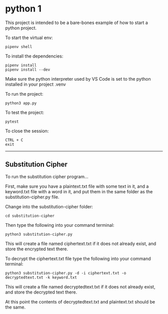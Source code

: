 # python 1

This project is intended to be a bare-bones example of how to start a python project.

To start the virtual env:

    pipenv shell

To install the dependencies:

    pipenv install
    pipenv install --dev

Make sure the python interpreter used by VS Code is set to the python installed in your project .venv

To run the project:

    python3 app.py

To test the project:

    pytest

To close the session:

    CTRL + C
    exit


-----

## Substitution Cipher

To run the substitution cipher program...

First, make sure you have a plaintext.txt file with some text in it, and a keyword.txt file with a word in it, and put them in the same folder as the substitution-cipher.py file.

Change into the substitution-cipher folder:

    cd substitution-cipher

Then type the following into your command terminal:

    python3 substitution-cipher.py

This will create a file named ciphertext.txt if it does not already exist, and store the encrypted text there.

To decrypt the ciphertext.txt file type the following into your command terminal:

    python3 substitution-cipher.py -d -i ciphertext.txt -o decryptedtext.txt -k keyword.txt

This will create a file named decryptedtext.txt if it does not already exist, and store the decrypted text there.

At this point the contents of decryptedtext.txt and plaintext.txt should be the same.
